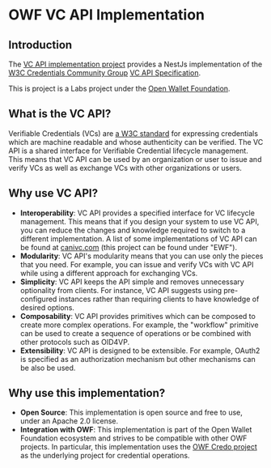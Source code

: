 # OWF VC API Implementation

## Introduction
The [VC API implementation project](https://github.com/openwallet-foundation-labs/vc-api) provides a NestJs implementation of the [W3C Credentials Community Group](https://w3c-ccg.github.io/) [VC API Specification](https://w3c-ccg.github.io/vc-api).

This is project is a Labs project under the [Open Wallet Foundation](https://openwallet.foundation/).

## What is the VC API?
Verifiable Credentials (VCs) are [a W3C standard](https://www.w3.org/TR/vc-data-model/) for expressing credentials which are machine readable and whose authenticity can be verified.
The VC API is a shared interface for Verifiable Credential lifecycle management.
This means that VC API can be used by an organization or user to issue and verify VCs as well as exchange VCs with other organizations or users.

## Why use VC API?
- **Interoperability**: VC API provides a specified interface for VC lifecycle management. This means that if you design your system to use VC API, you can reduce the changes and knowledge required to switch to a different implementation. A list of some implementations of VC API can be found at [canivc.com](https://canivc.com) (this project can be found under "EWF"). 
- **Modularity**: VC API's modularity means that you can use only the pieces that you need. For example, you can issue and verify VCs with VC API while using a different approach for exchanging VCs.
- **Simplicity**: VC API keeps the API simple and removes unnecessary optionality from clients. For instance, VC API suggests using pre-configured instances rather than requiring clients to have knowledge of desired options.
- **Composability**: VC API provides primitives which can be composed to create more complex operations. For example, the "workflow" primitive can be used to create a sequence of operations or be combined with other protocols such as OID4VP.
- **Extensibility**: VC API is designed to be extensible. For example, OAuth2 is specified as an authorization mechanism but other mechanisms can be also be used.

## Why use this implementation?
- **Open Source**: This implementation is open source and free to use, under an Apache 2.0 license.
- **Integration with OWF**: This implementation is part of the Open Wallet Foundation ecosystem and strives to be compatible with other OWF projects. In particular, this implementation uses the [OWF Credo project](https://github.com/openwallet-foundation/credo-ts) as the underlying project for credential operations.